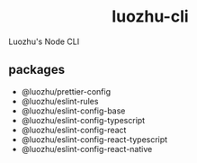 <h1 align="center">luozhu-cli</h1>
  
Luozhu's Node CLI

## packages

- @luozhu/prettier-config
- @luozhu/eslint-rules
- @luozhu/eslint-config-base
- @luozhu/eslint-config-typescript
- @luozhu/eslint-config-react
- @luozhu/eslint-config-react-typescript
- @luozhu/eslint-config-react-native
